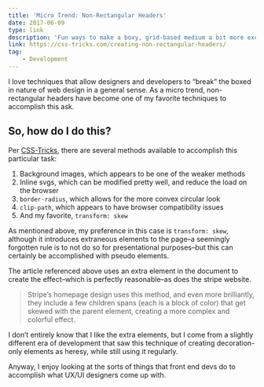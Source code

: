 ```yaml
---
title: 'Micro Trend: Non-Rectangular Headers'
date: 2017-06-09
type: link
description: 'Fun ways to make a boxy, grid-based medium a bit more exciting.'
link: https://css-tricks.com/creating-non-rectangular-headers/
tag:
    - Development
---
```

I love techniques that allow designers and developers to “break” the boxed in nature of web design in a general sense. As a micro trend, non-rectangular headers have become one of my favorite techniques to accomplish this ask.

## So, how do I do this?

Per [CSS-Tricks](https://css-tricks.com/creating-non-rectangular-headers/), there are several methods available to accomplish this particular task:

1. Background images, which appears to be one of the weaker methods
2. Inline svgs, which can be modified pretty well, and reduce the load on the browser
3. `border-radius`, which allows for the more convex circular look
4. `clip-path`, which appears to have browser compatibility issues
5. And my favorite, `transform: skew`

As mentioned above, my preference in this case is `transform: skew`, although it introduces extraneous elements to the page–a seemingly forgotten rule is to not do so for presentational purposes–but this can certainly be accomplished with pseudo elements.

The article referenced above uses an extra element in the document to create the effect–which is perfectly reasonable–as does the stripe website.

> Stripe’s homepage design uses this method, and even more brilliantly, they include a few children spans (each is a block of color) that get skewed with the parent element, creating a more complex and colorful effect.

I don’t entirely know that I like the extra elements, but I come from a slightly different era of development that saw this technique of creating decoration-only elements as heresy, while still using it regularly.

Anyway, I enjoy looking at the sorts of things that front end devs do to accomplish what UX/UI designers come up with.